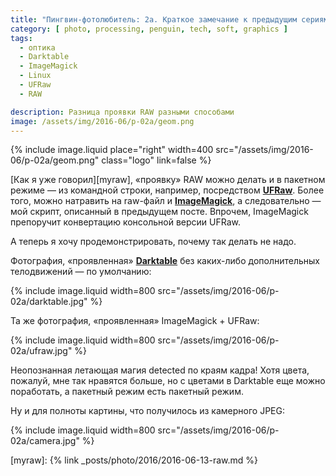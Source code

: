 ```yaml
---
title: "Пингвин-фотолюбитель: 2а. Краткое замечание к предыдущим сериям"
category: [ photo, processing, penguin, tech, soft, graphics ]
tags:
  - оптика
  - Darktable
  - ImageMagick
  - Linux
  - UFRaw
  - RAW

description: Разница проявки RAW разными способами
image: /assets/img/2016-06/p-02a/geom.png
---
```

{% include image.liquid place="right" width=400 src="/assets/img/2016-06/p-02a/geom.png" class="logo" link=false %}

[Как я уже говорил][myraw], «проявку» RAW можно делать и в пакетном режиме — из командной строки, например,
посредством **[UFRaw][ufraw]**. Более того, можно натравить на raw-файл и **[ImageMagick][imag]**, а следовательно —
мой скрипт, описанный в предыдущем посте. Впрочем, ImageMagick препоручит конвертацию консольной версии UFRaw.

А теперь я хочу продемонстрировать, почему так делать не надо.

<!--more-->

Фотография, «проявленная» **[Darktable][darktable]** без каких-либо дополнительных телодвижений — по умолчанию:

{% include image.liquid width=800 src="/assets/img/2016-06/p-02a/darktable.jpg" %}

Та же фотография, «проявленная» ImageMagick + UFRaw:

{% include image.liquid width=800 src="/assets/img/2016-06/p-02a/ufraw.jpg" %}

Неопознанная летающая магия detected по краям кадра! Хотя цвета, пожалуй, мне так нравятся больше, но с цветами
в Dark&shy;table еще можно поработать, а пакетный режим есть пакетный режим.

Ну и для полноты картины, что получилось из камерного JPEG:

{% include image.liquid width=800 src="/assets/img/2016-06/p-02a/camera.jpg" %}

[ufraw]: http://ufraw.sourceforge.net/
[imag]: http://www.imagemagick.org/
[darktable]: https://www.darktable.org/

[myraw]: {% link _posts/photo/2016/2016-06-13-raw.md %}
